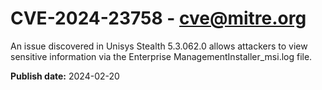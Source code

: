 # CVE-2024-23758 - cve@mitre.org

An issue discovered in Unisys Stealth 5.3.062.0 allows attackers to view sensitive information via the Enterprise ManagementInstaller_msi.log file.

**Publish date:** 2024-02-20
